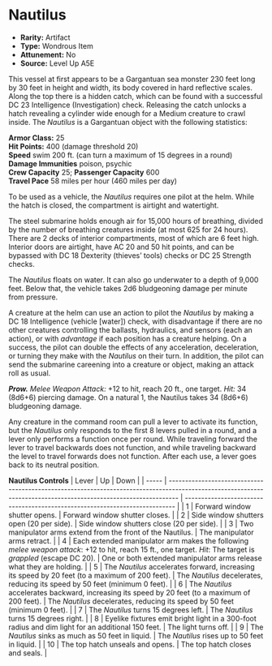 
# Nautilus

* **Rarity:** Artifact
* **Type:** Wondrous Item
* **Attunement:** No
* **Source:** Level Up A5E


  
This vessel at first appears to be a Gargantuan sea monster 230 feet long by 30 feet in height and width, its body covered in hard reflective scales. Along the top there is a hidden catch, which can be found with a successful DC 23 Intelligence (Investigation) check. Releasing the catch unlocks a hatch revealing a cylinder wide enough for a Medium creature to crawl inside. The _Nautilus_ is a Gargantuan object with the following statistics:

**Armor Class:** 25  
**Hit Points:** 400 (damage threshold 20)  
**Speed** swim 200 ft. (can turn a maximum of 15 degrees in a round)  
**Damage Immunities** poison, psychic  
**Crew Capacity** 25; **Passenger Capacity** 600  
**Travel Pace** 58 miles per hour (460 miles per day)

To be used as a vehicle, the _Nautilus_ requires one pilot at the helm. While the hatch is closed, the compartment is airtight and watertight.

The steel submarine holds enough air for 15,000 hours of breathing, divided by the number of breathing creatures inside (at most 625 for 24 hours). There are 2 decks of interior compartments, most of which are 6 feet high. Interior doors are airtight, have AC 20 and 50 hit points, and can be bypassed with DC 18 Dexterity (thieves’ tools) checks or DC 25 Strength checks.

The _Nautilus_ floats on water. It can also go underwater to a depth of 9,000 feet. Below that, the vehicle takes 2d6 bludgeoning damage per minute from pressure.

A creature at the helm can use an action to pilot the _Nautilus_ by making a DC 18 Intelligence (vehicle \[water\]) check, with disadvantage if there are no other creatures controlling the ballasts, hydraulics, and sensors (each an action), or with _advantage_  if each position has a creature helping. On a success, the pilot can double the effects of any acceleration, deceleration, or turning they make with the _Nautilus_ on their turn. In addition, the pilot can send the submarine careening into a creature or object, making an attack roll as usual.

_**Prow.** Melee Weapon Attack:_ +12 to hit, reach 20 ft., one target. _Hit:_ 34 (8d6+6) piercing damage. On a natural 1, the Nautilus takes 34 (8d6+6) bludgeoning damage.

Any creature in the command room can pull a lever to activate its function, but the _Nautilus_ only responds to the first 8 levers pulled in a round, and a lever only performs a function once per round. While traveling forward the lever to travel backwards does not function, and while traveling backward the level to travel forwards does not function. After each use, a lever goes back to its neutral position.

__Nautilus Controls__
| Lever | Up                                                                                                                                                              | Down                                                                        |
| ----- | --------------------------------------------------------------------------------------------------------------------------------------------------------------- | --------------------------------------------------------------------------- |
| 1     | Forward window shutter opens.                                                                                                                                   | Forward window shutter closes.                                              |
| 2     | Side window shutters open (20 per side).                                                                                                                        | Side window shutters close (20 per side).                                   |
| 3     | Two manipulator arms extend from the front of the Nautilus.                                                                                                     | The manipulator arms retract.                                               |
| 4     | Each extended manipulator arm makes the following _melee weapon attack_: +12 to hit, reach 15 ft., one target. _Hit_: The target is _grappled_  (escape DC 20). | One or both extended manipulator arms release what they are holding.        |
| 5     | The _Nautilus_ accelerates forward, increasing its speed by 20 feet (to a maximum of 200 feet).                                                                 | The _Nautilus_ decelerates, reducing its speed by 50 feet (minimum 0 feet). |
| 6     | The _Nautilus_ accelerates backward, increasing its speed by 20 feet (to a maximum of 200 feet).                                                                | The _Nautilus_ decelerates, reducing its speed by 50 feet (minimum 0 feet). |
| 7     | The _Nautilus_ turns 15 degrees left.                                                                                                                           | The _Nautilus_ turns 15 degrees right.                                      |
| 8     | Eyelike fixtures emit bright light in a 300-foot radius and dim light for an additional 150 feet.                                                               | The light turns off.                                                        |
| 9     | The _Nautilus_ sinks as much as 50 feet in liquid.                                                                                                              | The _Nautilus_ rises up to 50 feet in liquid.                               |
| 10    | The top hatch unseals and opens.                                                                                                                                | The top hatch closes and seals.                                             |
